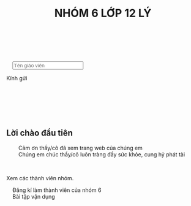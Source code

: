 <!DOCTYPE html>
<html lang="vi">
<head>
    <meta charset="UTF-8">
    <meta name="viewport" content="width=device-width, initial-scale=1.0">
    <title>Cầu Vàng - Đà Nẵng</title>
    <style>
        body {
            font-family: Arial, sans-serif;
            margin: 0;
            padding: 0;
            background-color: #f4f4f4;
            color: #333;
        }
        header {
            background: url('cbt1.jpg') no-repeat center center;
            background-size: cover;
            height: 60vh;
            color: white;
            display: flex;
            justify-content: center;
            align-items: center;
            text-align: center;
        }
        header h1 {
            font-size: 3em;
            text-shadow: 2px 2px 4px rgba(0, 0, 0, 0.7);
        }
        main {
            padding: 20px;
            max-width: 900px;
            margin: auto;
        }
        .content {
            margin: 20px 0;
        }
        .content h2 {
            color: #007bff;
            margin-bottom: 10px;
        }
        .content img {
            width: 100%;
            height: auto;
            border-radius: 8px;
            margin: 10px 0;
        }
        footer {
            background-color: #8B4513;
            color: white;
            text-align: center;
            padding: 10px 0;
            margin-top: 20px;
        }
        footer a {
            color: #ffdd57;
            text-decoration: none;
        }
        footer a:hover {
            text-decoration: underline;
        }
    </style>
</head>
<body>

<header>
    <h1>NHÓM 6 LỚP 12 LÝ</h1>
    <div class = "backgroundvideo">
        
    </div>
</header>

<main>
    <input type="text" id="ten" placeholder="Tên giáo viên">
    <p id="ketqua">Kính gửi</p>

    <script>
        // Lấy các phần tử
        const inputTen = document.getElementById('ten');
        const ketQua = document.getElementById('ketqua');

        // Thêm sự kiện lắng nghe khi giá trị trong input thay đổi
        inputTen.addEventListener('input', () => {
            ketQua.textContent = `Kính gửi, ${inputTen.value}!`;
        });
    </script>

    <div class="content">
        <h2>Lời chào đầu tiên</h2>
        <a>Cảm ơn thầy/cô đã xem trang web của chúng em</a>
        <br>
        <a>Chúng em chúc thầy/cô luôn tràng đầy sức khỏe, cung hỷ phát tài</a>
    </div>
</main>
<footer>
    <p><c href="">Xem các thành viên nhóm</c>.</p>
    <c href="">Đăng kí làm thành viên của nhóm 6</c>
    <br>
    <c href="">Bài tập vận dụng</c>
</footer>
</body>
</html>
